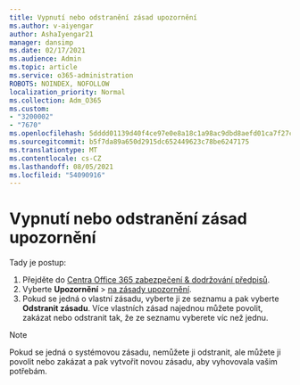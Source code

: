 ```yaml
---
title: Vypnutí nebo odstranění zásad upozornění
ms.author: v-aiyengar
author: AshaIyengar21
manager: dansimp
ms.date: 02/17/2021
ms.audience: Admin
ms.topic: article
ms.service: o365-administration
ROBOTS: NOINDEX, NOFOLLOW
localization_priority: Normal
ms.collection: Adm_O365
ms.custom:
- "3200002"
- "7670"
ms.openlocfilehash: 5dddd01139d40f4ce97e0e8a18c1a98ac9dbd8aefd01ca7f27c9b30eb532701a
ms.sourcegitcommit: b5f7da89a650d2915dc652449623c78be6247175
ms.translationtype: MT
ms.contentlocale: cs-CZ
ms.lasthandoff: 08/05/2021
ms.locfileid: "54090916"
---
```

# <a name="turn-off-or-delete-alert-policies"></a>Vypnutí nebo odstranění zásad upozornění

Tady je postup:

1. Přejděte do [Centra Office 365 zabezpečení & dodržování předpisů](https://go.microsoft.com/fwlink/p/?linkid=2077143).
1. Vyberte **Upozornění**  >  [na zásady upozornění](https://go.microsoft.com/fwlink/?linkid=2103208).
1. Pokud se jedná o vlastní zásadu, vyberte ji ze seznamu a pak vyberte **Odstranit zásadu**. Více vlastních zásad najednou můžete povolit, zakázat nebo odstranit tak, že ze seznamu vyberete víc než jednu.

> [!NOTE]
> Pokud se jedná o systémovou zásadu, nemůžete ji odstranit, ale můžete ji povolit nebo zakázat a pak vytvořit novou zásadu, aby vyhovovala vašim potřebám.
